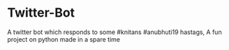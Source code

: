 # Twitter-Bot
A twitter bot which responds to some #knitans #anubhuti19 hastags, A fun project on python made in a spare time
